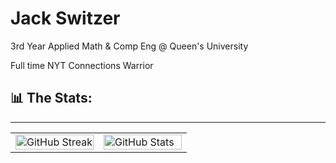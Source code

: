 # Jack Switzer

3rd Year Applied Math & Comp Eng @ Queen's University

Full time NYT Connections Warrior

## 📊 The Stats:
---
<table>
  <tr>
    <td width="50%">
      <img width="100%" src="https://github-readme-streak-stats.herokuapp.com/?user=JackSwitzer&theme=merko" alt="GitHub Streak">
    </td>
    <td width="50%">
      <img width="100%" src="https://github-readme-stats.vercel.app/api?username=JackSwitzer&count_private=true&show_icons=true&theme=merko" alt="GitHub Stats">
    </td>
  </tr>
</table>
